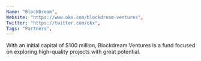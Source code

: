 ```yaml
--- 
Name: "BlockDream", 
Website: "https://www.okx.com/blockdream-ventures", 
Twitter: "https://twitter.com/okx", 
Tags: "Partners", 
--- 
```

<!--lang:en--> 
With an initial capital of $100 million, Blockdream Ventures is a fund focused on exploring high-quality projects with great potential.
<!--lang:es--] 
Con un capital inicial de $100 millones, Blockdream Ventures es un fondo enfocado en explorar proyectos de alta calidad y gran potencial.
<!--lang:de--] 
Mit einem Anfangskapital von 100 Millionen US-Dollar ist Blockdream Ventures ein Fonds, der sich auf die Erkundung hochwertiger Projekte mit großem Potenzial konzentriert.
<!--lang:fr--] 
Avec un capital initial de 100 millions de dollars, Blockdream Ventures est un fonds axé sur l'exploration de projets de haute qualité à fort potentiel.
<!--lang:pl--] 
Z kapitałem początkowym w wysokości 100 milionów dolarów Blockdream Ventures jest funduszem skoncentrowanym na eksploracji wysokiej jakości projektów o dużym potencjale.
<!--lang:uk--] 
З початковим капіталом у 100 мільйонів доларів Blockdream Ventures — це фонд, який зосереджений на дослідженні високоякісних проектів із великим потенціалом.
[!--lang:*--> 
